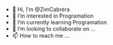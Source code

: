- 👋 Hi, I’m @ZimCabrera
- 👀 I’m interested in Programation
- 🌱 I’m currently learning Programation
- 💞️ I’m looking to collaborate on ...
- 📫 How to reach me ...

<!---
ZimCabrera/ZimCabrera is a ✨ special ✨ repository because its `README.md` (this file) appears on your GitHub profile.
You can click the Preview link to take a look at your changes.
--->
